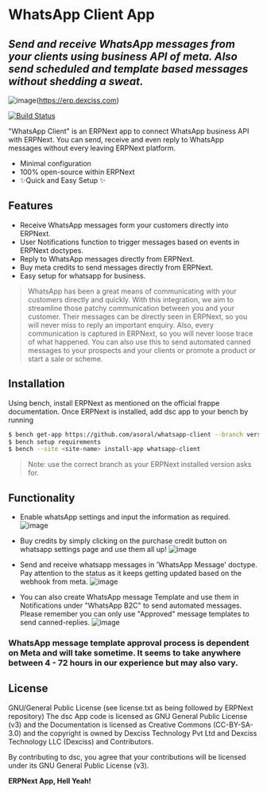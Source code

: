 # WhatsApp Client App
## _Send and receive WhatsApp messages from your clients using business API of meta. Also send scheduled and template based messages without shedding a sweat._

![image](https://erp.dexciss.com/files/dex_new_logo_black.png)(https://erp.dexciss.com)

[![Build Status](https://app.travis-ci.com/asoral/dsc.svg?token=7se28HZpackz4WYZS3Uv&branch=master)](https://app.travis-ci.com/github/asoral/dsc)

"WhatsApp Client" is an ERPNext app to connect WhatsApp business API with ERPNext. You can send, receive and even reply to WhatsApp messages without every leaving ERPNext platform.

- Minimal configuration
- 100% open-source within ERPNext
- ✨Quick and Easy Setup ✨

## Features

- Receive WhatsApp messages form your customers directly into ERPNext.
- User Notifications function to trigger messages based on events in ERPNext doctypes.
- Reply to WhatsApp messages directly from ERPNext.
- Buy meta credits to send messages directly from ERPNext.
- Easy setup for whatsapp for business.




> WhatsApp has been a great means of communicating with your customers directly and quickly. With this integration, we aim to streamline those patchy communication between you and your customer. Their messages can be directly seen in ERPNext, so you will never miss to reply an important enquiry. Also, every communication is captured in ERPNext, so you will never loose trace of what happened. You can also use this to send automated canned messages to your prospects and your clients or promote a product or start a sale or scheme.

## Installation

Using bench, install ERPNext as mentioned on the official frappe documentation.
Once ERPNext is installed, add dsc app to your bench by running
```sh
$ bench get-app https://github.com/asoral/whatsapp-client --branch version-14
$ bench setup requirements
$ bench --site <site-name> install-app whatsapp-client
```
>Note: use the correct branch as your ERPNext installed version asks for.

## Functionality
 
* Enable whatsApp settings and input the information as required.
![image](https://github.com/asoral/Whatsapp-Client/blob/38faaef3acec51e2be9850f9f9c92a13893a1a76/wp_settings.jpg)

* Buy credits by simply clicking on the purchase credit button on whatsapp settings page and use them all up!
![image](https://github.com/asoral/Whatsapp-Client/blob/38faaef3acec51e2be9850f9f9c92a13893a1a76/wp_settings.jpg)

* Send and receive whatsapp messages in 'WhatsApp Message' doctype. Pay attention to the status as it keeps getting updated based on the webhook from meta.
![image](https://raw.githubusercontent.com/asoral/arofine_dsc/master/signbutton.png?token=GHSAT0AAAAAAB3TCCKW5IDHIJDAGNJ2APIMY4AW3YQ)

* You can also create WhatsApp message Template and use them in Notifications under "WhatsApp B2C" to send automated messages. Please remember you can only use "Approved" message templates to send canned-replies.
![image](https://raw.githubusercontent.com/asoral/arofine_dsc/master/signed.png?token=GHSAT0AAAAAAB3TCCKX5FLHPRUCFLS4PTAMY4AW4CQ)

### WhatsApp message template approval process is dependent on Meta and will take sometime. It seems to take anywhere between 4 - 72 hours in our experience but may also vary.


## License
GNU/General Public License (see license.txt as being followed by ERPNext repository)
The dsc App code is licensed as GNU General Public License (v3) and the Documentation is licensed as Creative Commons (CC-BY-SA-3.0) and the copyright is owned by Dexciss Technology Pvt Ltd and Dexciss Technology LLC (Dexciss) and Contributors.

By contributing to dsc, you agree that your contributions will be licensed under its GNU General Public License (v3).

**ERPNext App, Hell Yeah!**
